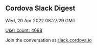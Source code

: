 ## Cordova Slack Digest
Wed, 20 Apr 2022 08:27:29 GMT

[User count: 4688](https://cordova.slack.com/)


Join the conversation at [slack.cordova.io](http://slack.cordova.io/)
